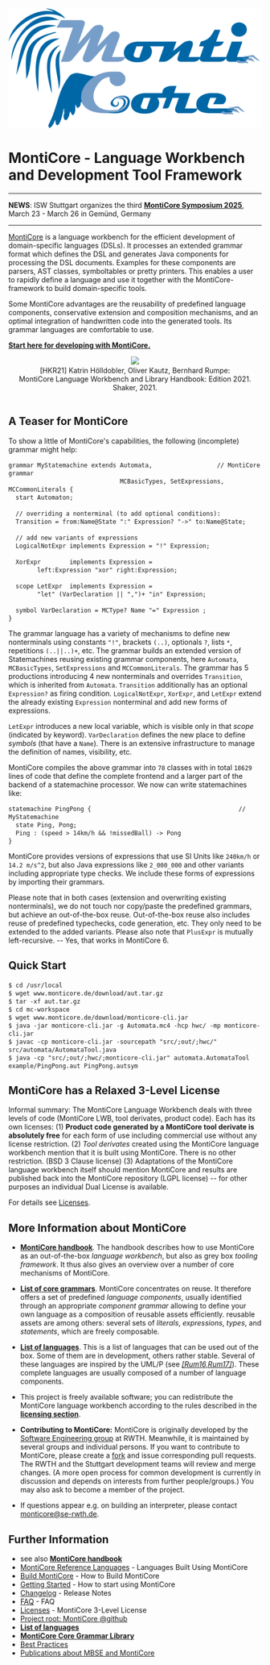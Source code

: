 <!-- (c) https://github.com/MontiCore/monticore -->
<center>
  <div style="text-align:center" ><img src="mc-logo.png" /></div>
</center>

# MontiCore - Language Workbench and Development Tool Framework 

---

**NEWS**: ISW Stuttgart organizes the third **[MontiCore Symposium 2025](docs/MontiCoreSymposium.md)**, March 23 - March 26 in Gemünd, Germany

---

[MontiCore](https://www.monticore.de) is a language workbench for the efficient 
development of domain-specific languages (DSLs). It processes an extended 
grammar format which defines the DSL and generates Java components for processing 
the DSL documents. Examples for these components are parsers, 
AST classes, symboltables or pretty printers.
This enables a user to rapidly define a language and use it together 
with the MontiCore-framework to build domain-specific tools. 

Some MontiCore advantages are the reusability of predefined language 
components, conservative extension and composition mechanisms, and an 
optimal integration of handwritten code into the generated tools. Its 
grammar languages are comfortable to use. 

[**Start here for developing with MontiCore.**](docs/GettingStarted.md)

<div align="center">
  <a href="https://monticore.de/handbook.pdf" target="_blank">
  <img src="https://www.se-rwth.de/assets/img/covers/HKR21.png" width="350">
  </a>
  <br>[HKR21] Katrin Hölldobler, Oliver Kautz, Bernhard Rumpe: <br>
      MontiCore Language Workbench and Library Handbook: Edition 2021. <br>
      Shaker, 2021.
</div><br>


## A Teaser for MontiCore

To show a little of MontiCore's capabilities, the following (incomplete) 
grammar might help:

    grammar MyStatemachine extends Automata,                  // MontiCore grammar 
                                   MCBasicTypes, SetExpressions, MCCommonLiterals {     
      start Automaton;
    
      // overriding a nonterminal (to add optional conditions):
      Transition = from:Name@State ":" Expression? "->" to:Name@State;

      // add new variants of expressions
      LogicalNotExpr implements Expression = "!" Expression;

      XorExpr        implements Expression =
            left:Expression "xor" right:Expression;

      scope LetExpr  implements Expression =
            "let" (VarDeclaration || ",")+ "in" Expression;

      symbol VarDeclaration = MCType? Name "=" Expression ;
    }

The grammar language has a variety of mechanisms to define
new nonterminals using constants `"!"`, 
brackets `(..)`, optionals `?`, lists `*`, repetitions `(..||..)+`, etc. 
The grammar builds an extended version of Statemachines reusing
existing grammar components, here `Automata`, `MCBasicTypes`, `SetExpressions` and `MCCommonLiterals`.
The grammar has 5 productions introducing 4 new nonterminals
and overrides `Transition`,
which is inherited from `Automata`.
`Transition` additionally has an optional `Expression?` as firing condition.
`LogicalNotExpr`, `XorExpr`, and `LetExpr` extend the already existing
`Expression` nonterminal and add new forms of expressions.

`LetExpr` introduces a new local variable, which is
visible only in that _scope_ (indicated by keyword).
`VarDeclaration` defines the new place to define _symbols_ (that have a `Name`).
There is an extensive infrastructure to manage the definition of names, visibility, etc.

MontiCore compiles the above grammar 
into `78` classes with in 
total `18629` lines of code that define the complete
frontend and a larger part of the backend of
a statemachine processor.
We now can write statemachines like:

    statemachine PingPong {                                         // MyStatemachine
      state Ping, Pong;
      Ping : (speed > 14km/h && !missedBall) -> Pong
    }

MontiCore provides versions of expressions that use SI
Units like `240km/h` or `14.2 m/s^2`, but also Java 
expressions like `2_000_000` and other variants including
appropriate type checks.
We include these forms of expressions by importing their grammars.

Please note that in both cases (extension and
overwriting existing nonterminals), we do not 
touch nor copy/paste the predefined grammars,
but achieve an out-of-the-box reuse.
Out-of-the-box reuse also includes reuse of
predefined typechecks, code generation, etc. 
They only need to be extended to the added variants.
Please also note that `PlusExpr` is mutually left-recursive.
-- Yes, that works in MontiCore 6.


## Quick Start

```
$ cd /usr/local
$ wget www.monticore.de/download/aut.tar.gz
$ tar -xf aut.tar.gz
$ cd mc-workspace
$ wget www.monticore.de/download/monticore-cli.jar
$ java -jar monticore-cli.jar -g Automata.mc4 -hcp hwc/ -mp monticore-cli.jar
$ javac -cp monticore-cli.jar -sourcepath "src/;out/;hwc/" src/automata/AutomataTool.java
$ java -cp "src/;out/;hwc/;monticore-cli.jar" automata.AutomataTool example/PingPong.aut PingPong.autsym
```

## MontiCore has a Relaxed 3-Level License  

Informal summary: 
The MontiCore Language Workbench deals with three levels of code 
(MontiCore LWB, tool derivates, product code). Each has its own licenses: 
(1) **Product code generated by a MontiCore tool derivate 
is absolutely free** for each form of use 
including commercial use without any license restriction. 
(2) *Tool derivates* created using the MontiCore language 
workbench mention that it is built using MontiCore. There is 
no other restriction. (BSD 3 Clause license) 
(3) Adaptations of the MontiCore language workbench itself
should mention MontiCore and
results are published back into the MontiCore repository (LGPL license)
-- for other purposes an individual Dual License is available.

For details see [Licenses](00.org/Licenses/LICENSE-MONTICORE-3-LEVEL.md).


## More Information about MontiCore

* [**MontiCore handbook**](https://www.monticore.de/handbook.pdf).
   The handbook describes how to use MontiCore as an out-of-the-box 
   *language workbench*, but also as grey box *tooling framework*.
   It thus also gives an overview over a number of core mechanisms of MontiCore.

* [**List of core grammars**](monticore-grammar/src/main/grammars/de/monticore/Grammars.md).
   MontiCore concentrates on reuse. It therefore offers a set of
   predefined *language components*, usually identified through an appropriate 
   *component grammar* allowing to define your own language as a
   composition of reusable assets efficiently. reusable assets are among others: 
   several sets of *literals*, *expressions*, *types*, and *statements*, 
   which are freely composable.

* [**List of languages**](docs/Languages.md).
   This is a list of languages that can be used out of the box. Some of them
   are in development, others rather stable. Several of these languages
   are inspired by the UML/P (see [*[Rum16,Rum17]*](https://mbse.se-rwth.de/)).
   These complete languages are usually composed of a number of language
   components.

* This project is freely available software; you can redistribute 
  the MontiCore language workbench according to the rules described
  in the [**licensing section**](00.org/Licenses/LICENSE-MONTICORE-3-LEVEL.md).

* **Contributing to MontiCore:** MontiCore is originally developed by the 
  [Software Engineering group](https://www.se-rwth.de/) at RWTH. 
  Meanwhile, it is maintained by several groups and individual persons. 
  If you want to contribute to MontiCore, please create a 
  [fork](https://github.com/MontiCore/monticore/fork) 
  and issue corresponding pull requests. 
  The RWTH and the Stuttgart development teams will review and merge changes. 
  (A more open process for common development is currently in discussion and 
  depends on interests from further people/groups.)
  You may also ask to become a member of the project.

* If questions appear e.g. on building an interpreter, please contact 
  monticore@se-rwth.de. 
    
## Further Information

* see also [**MontiCore handbook**](https://www.monticore.de/handbook.pdf)
* [MontiCore Reference Languages](https://monticore.github.io/monticore/docs/DevelopedLanguages/) - Languages Built Using MontiCore
* [Build MontiCore](https://monticore.github.io/monticore/docs/BuildMontiCore/) - How to Build MontiCore
* [Getting Started](https://monticore.github.io/monticore/docs/GettingStarted/) - How to start using MontiCore
* [Changelog](00.org/Explanations/CHANGELOG.md) - Release Notes
* [FAQ](00.org/Explanations/FAQ.md) - FAQ 
* [Licenses](00.org/Licenses/LICENSE-MONTICORE-3-LEVEL.md) - MontiCore 3-Level License
* [Project root: MontiCore @github](https://github.com/MontiCore/monticore)
* [**List of languages**](https://monticore.github.io/monticore/docs/Languages/)
* [**MontiCore Core Grammar Library**](https://github.com/MontiCore/monticore/blob/opendev/monticore-grammar/src/main/grammars/de/monticore/Grammars.md)
* [Best Practices](https://monticore.github.io/monticore/docs/BestPractices/)
* [Publications about MBSE and MontiCore](https://www.se-rwth.de/publications/)

